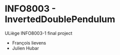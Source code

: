# INFO8003 - InvertedDoublePendulum
ULiège INFO8003-1 final project
* François lievens
* Julien Hubar
